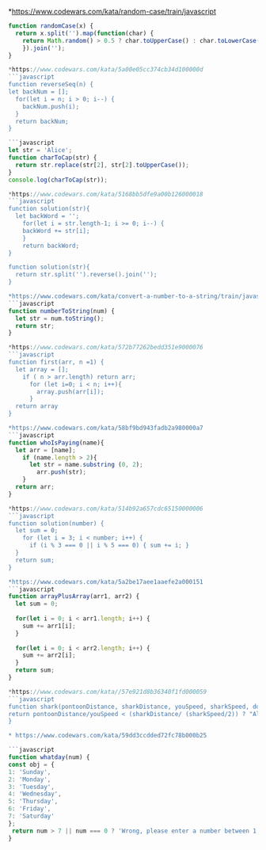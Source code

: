 *https://www.codewars.com/kata/random-case/train/javascript
```javascript
function randomCase(x) {
  return x.split('').map(function(char) {
    return Math.random() > 0.5 ? char.toUpperCase() : char.toLowerCase();
    }).join('');
}

*https://www.codewars.com/kata/5a00e05cc374cb34d100000d
```javascript
function reverseSeq(n) {
let backNum = [];
  for(let i = n; i > 0; i--) {
    backNum.push(i);
  } 
  return backNum;
}

```javascript
let str = 'Alice';
function charToCap(str) {
  return str.replace(str[2], str[2].toUpperCase()); 
}
console.log(charToCap(str));

*https://www.codewars.com/kata/5168bb5dfe9a00b126000018
```javascript
function solution(str){
  let backWord = '';
    for(let i = str.length-1; i >= 0; i--) {
    backWord += str[i];
    }
    return backWord;
}

function solution(str){
  return str.split('').reverse().join('');  
}

*https://www.codewars.com/kata/convert-a-number-to-a-string/train/javascript
```javascript
function numberToString(num) {
  let str = num.toString();
  return str;
}

*https://www.codewars.com/kata/572b77262bedd351e9000076
```javascript
function first(arr, n =1) {
  let array = [];
    if ( n > arr.length) return arr;
      for (let i=0; i < n; i++){
        array.push(arr[i]);
      }
  return array
}

*https://www.codewars.com/kata/58bf9bd943fadb2a980000a7
```javascript
function whoIsPaying(name){
  let arr = [name];
    if (name.length > 2){
      let str = name.substring (0, 2);
        arr.push(str);
    }
  return arr;
}

*https://www.codewars.com/kata/514b92a657cdc65150000006
```javascript
function solution(number) {
  let sum = 0;
    for (let i = 3; i < number; i++) {
      if (i % 3 === 0 || i % 5 === 0) { sum += i; }
  }
  return sum;  
}

*https://www.codewars.com/kata/5a2be17aee1aaefe2a000151
```javascript
function arrayPlusArray(arr1, arr2) {
  let sum = 0;
  
  for(let i = 0; i < arr1.length; i++) {
    sum += arr1[i];
  }
  
  for(let i = 0; i < arr2.length; i++) {
    sum += arr2[i];
  }
  return sum;
}

*https://www.codewars.com/kata//57e921d8b36340f1fd000059
```javascript
function shark(pontoonDistance, sharkDistance, youSpeed, sharkSpeed, dolphin){
return pontoonDistance/youSpeed < (sharkDistance/ (sharkSpeed/2)) ? "Alive!" : "Shark Bait!";
} 

* https://www.codewars.com/kata/59dd3ccdded72fc78b000b25

```javascript
function whatday(num) { 
const obj = { 
1: 'Sunday', 
2: 'Monday', 
3: 'Tuesday', 
4: 'Wednesday', 
5: 'Thursday', 
6: 'Friday', 
7: 'Saturday'
};
 return num > 7 || num === 0 ? 'Wrong, please enter a number between 1 and 7' : obj[num];
}